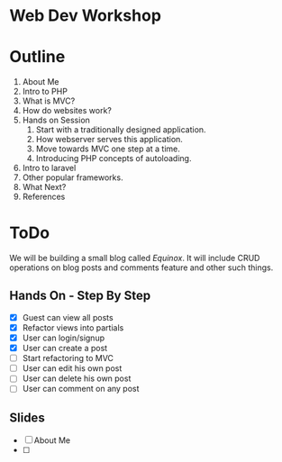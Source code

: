 # Web Dev Workshop

# Outline
1. About Me
2. Intro to PHP
3. What is MVC?
4. How do websites work?
5. Hands on Session
    1. Start with a traditionally designed application.
    2. How webserver serves this application.
    3. Move towards MVC one step at a time.
    4. Introducing PHP concepts of autoloading.
6. Intro to laravel
7. Other popular frameworks.
9. What Next?
10. References


# ToDo
We will be building a small blog called *Equinox*. It will include CRUD operations on blog posts and comments feature and other such things.

## Hands On - Step By Step
- [x] Guest can view all posts
- [x] Refactor views into partials 
- [x] User can login/signup
- [x] User can create a post
- [ ] Start refactoring to MVC
- [ ] User can edit his own post
- [ ] User can delete his own post
- [ ] User can comment on any post

## Slides
- [ ] About Me
- [ ] 